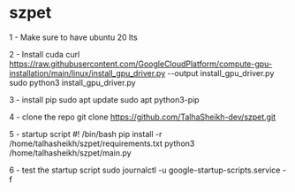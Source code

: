 # szpet


1 - Make sure to have ubuntu 20 lts

2 - Install cuda
curl https://raw.githubusercontent.com/GoogleCloudPlatform/compute-gpu-installation/main/linux/install_gpu_driver.py --output install_gpu_driver.py
sudo python3 install_gpu_driver.py

3 - install pip
sudo apt update
sudo apt python3-pip

4 - clone the repo
git clone https://github.com/TalhaSheikh-dev/szpet.git

5 - startup script
#! /bin/bash
pip install -r /home/talhasheikh/szpet/requirements.txt
python3 /home/talhasheikh/szpet/main.py

6 - test the startup script
sudo journalctl -u google-startup-scripts.service -f
